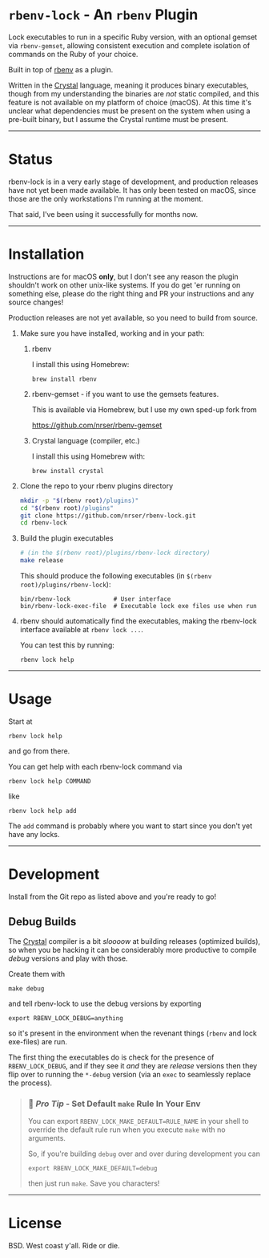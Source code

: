 `rbenv-lock` - An `rbenv` Plugin
==============================================================================

Lock executables to run in a specific Ruby version, with an optional gemset via
`rbenv-gemset`, allowing consistent execution and complete isolation of commands
on the Ruby of your choice.

Built in top of [rbenv][] as a plugin.

[rbenv]: https://github.com/rbenv/rbenv

Written in the [Crystal][] language, meaning it produces binary executables,
though from my understanding the binaries are *not* static compiled, and this 
feature is not available on my platform of choice (macOS). At this time it's 
unclear what dependencies must be present on the system when using a pre-built
binary, but I assume the Crystal runtime must be present.

[Crystal]: https://crystal-lang.org/

******************************************************************************


Status
==============================================================================

rbenv-lock is in a very early stage of development, and production releases have
not yet been made available. It has only been tested on macOS, since those are 
the only workstations I'm running at the moment.

That said, I've been using it successfully for months now.

******************************************************************************


Installation
==============================================================================

Instructions are for macOS **only**, but I don't see any reason the plugin
shouldn't work on other unix-like systems. If you do get 'er running on
something else, please do the right thing and PR your instructions and any
source changes!

Production releases are not yet available, so you need to build from source.

1.  Make sure you have installed, working and in your path:
    1.  rbenv
        
        I install this using Homebrew:
        
            brew install rbenv
        
    2.  rbenv-gemset - if you want to use the gemsets features.
        
        This is available via Homebrew, but I use my own sped-up fork from
        
        https://github.com/nrser/rbenv-gemset
        
    3.  Crystal language (compiler, etc.)
        
        I install this using Homebrew with:
        
            brew install crystal
        
2.  Clone the repo to your rbenv plugins directory
    
    ```bash
    mkdir -p "$(rbenv root)/plugins)"
    cd "$(rbenv root)/plugins"
    git clone https://github.com/nrser/rbenv-lock.git
    cd rbenv-lock
    ```
    
3.  Build the plugin executables
    
    ```bash
    # (in the $(rbenv root)/plugins/rbenv-lock directory)
    make release
    ```
    
    This should produce the following executables
    (in `$(rbenv root)/plugins/rbenv-lock`):
    
        bin/rbenv-lock            # User interface
        bin/rbenv-lock-exec-file  # Executable lock exe files use when run
    
4.  rbenv should automatically find the executables, making the rbenv-lock
    interface available at `rbenv lock ...`.
    
    You can test this by running:
    
        rbenv lock help


******************************************************************************


Usage
==============================================================================

Start at

    rbenv lock help

and go from there.

You can get help with each rbenv-lock command via

    rbenv lock help COMMAND
    
like

    rbenv lock help add

The `add` command is probably where you want to start since you don't yet have 
any locks.

******************************************************************************


Development
==============================================================================

Install from the Git repo as listed above and you're ready to go!


Debug Builds
------------------------------------------------------------------------------

The [Crystal][] compiler is a bit *sloooow* at building releases (optimized
builds), so when you be hacking it can be considerably more productive to
compile *debug* versions and play with those.

Create them with

    make debug

and tell rbenv-lock to use the debug versions by exporting

    export RBENV_LOCK_DEBUG=anything

so it's present in the environment when the revenant things (`rbenv` and lock
exe-files) are run.

The first thing the executables do is check for the presence of
`RBENV_LOCK_DEBUG`, and if they see it *and* they are *release* versions then
they flip over to running the `*-debug` version (via an `exec` to seamlessly
replace the process).

> ### 📢 **_Pro Tip_** - Set Default `make` Rule In Your Env ###
> 
> You can export `RBENV_LOCK_MAKE_DEFAULT=RULE_NAME` in your shell to override
> the default rule run when you execute `make` with no arguments. 
> 
> So, if you're building `debug` over and over during development you can
> 
>     export RBENV_LOCK_MAKE_DEFAULT=debug
> 
> then just run `make`. Save you characters!
>

******************************************************************************


License
==============================================================================

BSD. West coast y'all. Ride or die.
